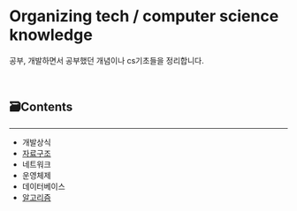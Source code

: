 # Organizing tech / computer science knowledge

공부, 개발하면서 공부했던 개념이나 cs기초들을 정리합니다.

<br>

## 🗃Contents
------
- 개발상식
- [자료구조](#dataStructure)
- 네트워크
- 운영체제
- 데이터베이스
- [알고리즘](#algorithm)